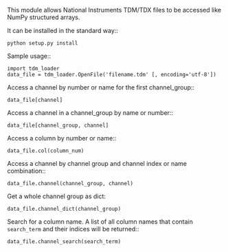 This module allows National Instruments TDM/TDX files to be accessed like
NumPy structured arrays.

It can be installed in the standard way::

    python setup.py install

Sample usage::

    import tdm_loader
    data_file = tdm_loader.OpenFile('filename.tdm' [, encoding='utf-8'])

Access a channel by number or name for the first channel_group::

    data_file[channel]

Access a channel in a channel_group by name or number::

    data_file[channel_group, channel]

Access a column by number or name::

    data_file.col(column_num)

Access a channel by channel group and channel index or name combination::

    data_file.channel(channel_group, channel)

Get a whole channel group as dict:

    data_file.channel_dict(channel_group)

Search for a column name.  A list of all column names that contain
``search_term`` and their indices will be returned::

    data_file.channel_search(search_term)
